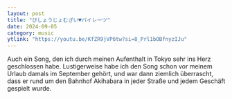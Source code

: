 ```yaml
---
layout: post
title: "びしょうじょむざい♥パイレーツ"
date: 2024-09-05
category: music
ytlink: "https://youtu.be/KfZR9jVP6tw?si=8_Prl1bOBfnyzIJu"
---
```


Auch ein Song, den ich durch meinen Aufenthalt in Tokyo sehr ins Herz geschlossen habe. Lustigerweise habe ich den Song
schon vor meinem Urlaub damals im September gehört, und war dann ziemlich überrascht, dass er rund um den Bahnhof
Akihabara in jeder Straße und jedem Geschäft gespielt wurde.